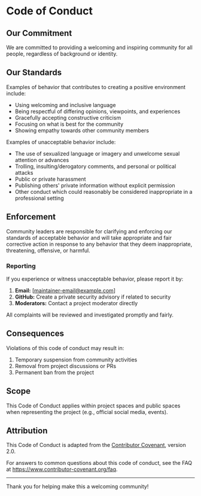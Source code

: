 # Code of Conduct

## Our Commitment

We are committed to providing a welcoming and inspiring community for all people, regardless of background or identity.

## Our Standards

Examples of behavior that contributes to creating a positive environment include:

- Using welcoming and inclusive language
- Being respectful of differing opinions, viewpoints, and experiences
- Gracefully accepting constructive criticism
- Focusing on what is best for the community
- Showing empathy towards other community members

Examples of unacceptable behavior include:

- The use of sexualized language or imagery and unwelcome sexual attention or advances
- Trolling, insulting/derogatory comments, and personal or political attacks
- Public or private harassment
- Publishing others' private information without explicit permission
- Other conduct which could reasonably be considered inappropriate in a professional setting

## Enforcement

Community leaders are responsible for clarifying and enforcing our standards of acceptable behavior and will take appropriate and fair corrective action in response to any behavior that they deem inappropriate, threatening, offensive, or harmful.

### Reporting

If you experience or witness unacceptable behavior, please report it by:

1. **Email:** [maintainer-email@example.com]
2. **GitHub:** Create a private security advisory if related to security
3. **Moderators:** Contact a project moderator directly

All complaints will be reviewed and investigated promptly and fairly.

## Consequences

Violations of this code of conduct may result in:

1. Temporary suspension from community activities
2. Removal from project discussions or PRs
3. Permanent ban from the project

## Scope

This Code of Conduct applies within project spaces and public spaces when representing the project (e.g., official social media, events).

## Attribution

This Code of Conduct is adapted from the [Contributor Covenant](https://www.contributor-covenant.org/), version 2.0.

For answers to common questions about this code of conduct, see the FAQ at <https://www.contributor-covenant.org/faq>.

---

Thank you for helping make this a welcoming community!
